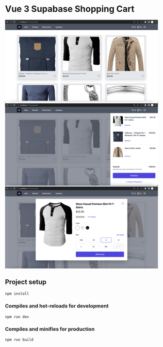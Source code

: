 # Vue 3 Supabase Shopping Cart

<img width="800" alt="Screen Shot 2022-10-01 at 3 02 30 PM" src="https://github.com/jsfanatik/vue-shopping-cart/blob/master/src/assets/Screen%20Shot%202023-02-09%20at%209.36.59%20PM.png">

<img width="800" alt="Screen Shot 2022-10-01 at 3 02 30 PM" src="https://github.com/jsfanatik/vue-shopping-cart/blob/master/src/assets/Screen%20Shot%202023-02-09%20at%209.37.37%20PM.png">

<img width="800" alt="Screen Shot 2022-10-01 at 3 02 30 PM" src="https://github.com/jsfanatik/vue-shopping-cart/blob/master/src/assets/Screen%20Shot%202023-02-09%20at%209.38.12%20PM.png">


## Project setup
```
npm install
```

### Compiles and hot-reloads for development
```
npm run dev
```

### Compiles and minifies for production
```
npm run build
